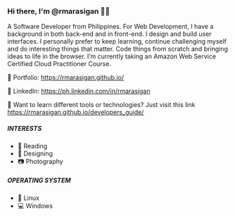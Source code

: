 ### Hi there, I'm @rmarasigan 👋:smile:

A Software Developer from Philippines. For Web Development, I have a background in both back-end and in front-end. I design and build user interfaces. I personally prefer to keep learning, continue challenging myself and do interesting things that matter. Code things from scratch and bringing ideas to life in the browser. I’m currently taking an Amazon Web Service Certified Cloud Practitioner Course.

:link: Portfolio: https://rmarasigan.github.io/

:link: LinkedIn: https://ph.linkedin.com/in/rmarasigan

:link: Want to learn different tools or technologies? Just visit this link https://rmarasigan.github.io/developers_guide/


##### INTERESTS
- :book: Reading
- :art: Designing
- :camera: Photography


##### OPERATING SYSTEM
- :penguin: Linux
- :computer: Windows


<!--
**rmarasigan/rmarasigan** is a ✨ _special_ ✨ repository because its `README.md` (this file) appears on your GitHub profile.

Here are some ideas to get you started:

- 🔭 I’m currently working on ...
- 🌱 I’m currently learning ...
- 👯 I’m looking to collaborate on ...
- 🤔 I’m looking for help with ...
- 💬 Ask me about ...
- 📫 How to reach me: ...
- 😄 Pronouns: ...
- ⚡ Fun fact: ...
-->
